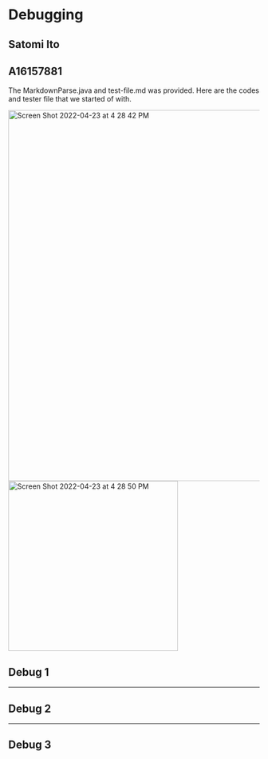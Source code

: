 # Debugging 
## Satomi Ito
## A16157881

The MarkdownParse.java and test-file.md was provided. Here are the codes and tester file that we started of with. 

<img width="742" alt="Screen Shot 2022-04-23 at 4 28 42 PM" src="https://user-images.githubusercontent.com/58501820/164949406-2fdf92bf-51a8-4c81-ad77-0917d9e00d00.png">

<img width="340" alt="Screen Shot 2022-04-23 at 4 28 50 PM" src="https://user-images.githubusercontent.com/58501820/164949408-62a37cae-a7d3-4595-a9e3-2bdafc4f3c8c.png">


## Debug 1

---

## Debug 2

---

## Debug 3
